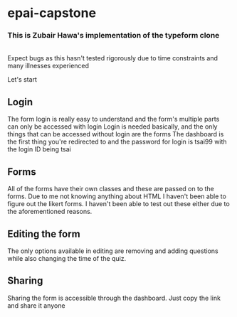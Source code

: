 # epai-capstone

### This is Zubair Hawa's implementation of the typeform clone
<br> Expect bugs as this hasn't tested rigorously due to time constraints and many illnesses experienced

Let's start

## Login
The form login is really easy to understand and the form's multiple parts can only be accessed with login
Login is needed basically, and the only things that can be accessed without login are the forms
The dashboard is the first thing you're redirected to and the password for login is tsai99 with the login ID being tsai

## Forms
All of the forms have their own classes and these are passed on to the forms. Due to me not knowing anything about HTML I haven't been able to figure out the likert forms.
I haven't been able to test out these either due to the aforementioned reasons.

## Editing the form
The only options available in editing are removing and adding questions while also changing the time of the quiz.

## Sharing 
Sharing the form is accessible through the dashboard. Just copy the link and share it anyone

##